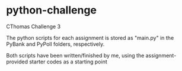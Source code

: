 # python-challenge
CThomas Challenge 3

The python scripts for each assignment is stored as "main.py" in the PyBank and PyPoll folders, respectively.

Both scripts have been written/finished by me, using the assignment-provided starter codes as a starting point